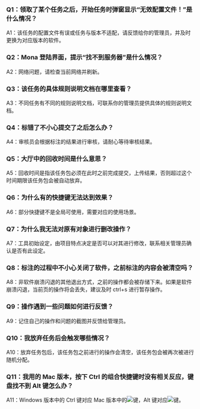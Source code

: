 ### **Q1：领取了某个任务之后，开始任务时弹窗显示“无效配置文件！”是什么情况？**

A1：该任务的配置文件有误或任务与版本不适配，请反馈给你的管理员，并及时更换为对应版本的软件。

### **Q2：Mona 登陆界面，提示“找不到服务器”是什么情况？**

A2：网络问题，请检查当前网络并刷新。

### **Q3：该任务的具体规则说明文档在哪里查看？**

A3：不同任务有不同的规则说明文档，可联系你的管理员提供具体的规则说明文档。

### **Q4：标错了不小心提交了之后怎么办？**

A4：审核员会根据标注的结果进行审核，请耐心等待审核结果。

### **Q5：大厅中的回收时间是什么意思？**

A5：回收时间是指该任务包必须在此时之前完成提交，上传结果，否则超过这个时间期限该任务包会被自动放弃。

### **Q6：为什么有的快捷键无法达到效果？**

A6：部分快捷键不是全局可使用，需要对应的使用场景。

### **Q7：为什么我无法对原有对象进行删改操作？**

A7：工具初始设定，由项目特点决定是否可以对其进行修改，联系相关管理员确认是否有此设定。

### **Q8：标注的过程中不小心关闭了软件，之前标注的内容会被清空吗？**

A8：非软件崩溃闪退的其他退出方式，之前的操作都会被存储下来。如果是软件崩溃闪退，当前页的操作将会丢失，建议及时 ctrl+s 进行暂存操作。

### **Q9：操作遇到一些问题如何进行反馈？**

A9：记住自己的操作和问题的截图并反馈给管理员。

### **Q10：我放弃任务后会触发哪些情况？**

A10：放弃任务包后，该任务包之前进行的操作会清空，该任务包会被再次被进行随机分配。

### **Q11：我用的 Mac 版本，按下 Ctrl 的组合快捷键时没有相关反应，键盘找不到 Alt 键怎么办？**

A11：Windows 版本中的 Ctrl 键对应 Mac 版本中的<img src="https://img.icons8.com/ios/50/000000/command.png">键，Alt 键对应<img src="https://img.icons8.com/ios/50/000000/option.png">键。
